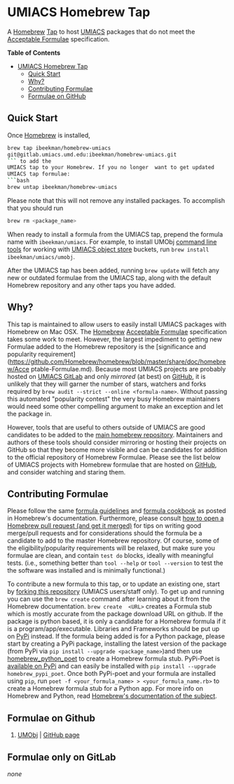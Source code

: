 # UMIACS Homebrew Tap

A [Homebrew](http://brew.sh)
[Tap](https://github.com/Homebrew/homebrew/blob/master/share/doc/homebrew/brew-tap.md)
to host [UMIACS](http://www.umiacs.umd.edu) packages that do not meet the
[Acceptable Formulae](https://github.com/Homebrew/homebrew/blob/master/share/doc/homebrew/Acceptable-Formulae.md)
specification.

**Table of Contents**

- [UMIACS Homebrew Tap](#umiacs-homebrew-tap)
    - [Quick Start](#quick-start)
    - [Why?](#why)
    - [Contributing Formulae](#contributing-formulae)
    - [Formulae on GitHub](#formulae-on-github)


## Quick Start

Once [Homebrew](http://brew.sh) is installed,
```bash
brew tap ibeekman/homebrew-umiacs
git@gitlab.umiacs.umd.edu:ibeekman/homebrew-umiacs.git
``` to add the
UMIACS tap to your Homebrew. If you no longer  want to get updated
UMIACS tap formulae:
```bash
brew untap ibeekman/homebrew-umiacs
```
Please
note that this will not remove any installed packages. To accomplish
that you should run
```bash
brew rm <package_name>
```

When ready to install a formula from the UMIACS tap, prepend the
formula name with `ibeekman/umiacs`. For example, to install UMObj
[command line tools](https://gitlab.umiacs.umd.edu/staff/umobj/tree/master)
for working with
[UMIACS object store](https://obj.umiacs.umd.edu/obj/help) buckets,
run `brew install ibeekman/umiacs/umobj`.

After the UMIACS tap has been added, running `brew update` will fetch
any new or outdated formulae from the UMIACS tap, along with the
default Homebrew repository and any other taps you have added.

## Why?

This tap is maintained to allow users to easily install UMIACS
packages with Homebrew on Mac OSX. The [Homebrew](http://brew.sh)
[Acceptable Formulae](https://github.com/Homebrew/homebrew/blob/master/share/doc/homebrew/Acceptable-Formulae.md)
specification takes some work to meet. However, the largest impediment
to getting new Formulae added to the Homebrew repository is the
[significance and popularity requirement](https://github.com/Homebrew/homebrew/blob/master/share/doc/homebrew/Acce
ptable-Formulae.md).
Because most UMIACS projects are probably hosted on
[UMIACS GitLab](https://wiki.umiacs.umd.edu/umiacs/index.php/GitLab)
and only *mirrored* (at best) on [GitHub](https://github.com), it is
unlikely that they will garner the number of stars, watchers and forks
required by `brew audit --strict --online <formula-name>`. Without
passing this automated "popularity contest" the very busy Homebrew
maintainers would need some other compelling argument to make an
exception and let the package in.

However, tools that are useful to others outside of UMIACS are good
candidates to be added to the
[main homebrew repository](https://github.com/homebrew/homebrew). Maintainers
and authors of these tools should consider mirroring or hosting their
projects on GitHub so that they become more visible and can be
candidates for addition to the official repository of Homebrew
Formulae. Please see the list below of UMIACS projects with Homebrew
formulae that are hosted on [GitHub](https://github.com), and consider
watching and staring them.

## Contributing Formulae

Please follow the same
[formula guidelines](https://github.com/Homebrew/homebrew/blob/master/share/doc/homebrew/Acceptable-Formulae.md)
and
[formula cookbook](https://github.com/Homebrew/homebrew/blob/master/share/doc/homebrew/Formula-Cookbook.md)
as posted in Homebrew's documentation. Furthermore, please consult
[how to open a Homebrew pull request (and get it merged)](https://github.com/Homebrew/homebrew/blob/master/share/doc/homebrew/How-To-Open-a-Homebrew-Pull-Request-(and-get-it-merged).md)
for tips on writing good merge/pull requests and for considerations
should the formula be a candidate to add to the master Homebrew
repository. Of course, some of the eligibility/popularity
requirements will be relaxed, but make sure you formulae are clean,
and contain `test do` blocks, ideally with meaningful tests. (i.e.,
something better than `tool --help` or `tool --version` to test the
the software was installed and is minimally functional.)

To contribute a new formula to this tap, or to update an existing one,
start by
[forking this repository](https://gitlab.umiacs.umd.edu/ibeekman/homebrew-umiacs/fork/new)
(UMIACS users/staff only). To get up and running you can use the `brew
create` command after learning about it from the Homebrew
documentation.  `brew create  <URL>` creates a Formula stub which is
mostly accurate from the package download URL on github. If the
package is python based, it is only a candidate for a Homebrew formula
if it is a program/app/executable. Libraries and Frameworks should be
put up on
[PyPi](https://python-packaging-user-guide.readthedocs.org/en/latest/)
instead. If the formula being added is for a Python package, please
start by creating a PyPi package, installing the latest version of the
package (from PyPi via `pip install --upgrade <package_name>`)and then
use
[homebrew_python_poet](https://github.com/tdsmith/homebrew-pypi-poet/blob/master/poet/poet.py)
to create a Homebrew formula stub. PyPi-Poet is
[available on PyPi](https://pypi.python.org/pypi/homebrew-pypi-poet/0.5.0)
and can easily be installed with `pip install --upgrade
homebrew_pypi_poet`. Once both PyPi-poet and your formula are
installed using `pip`, run `poet -f <your_formula_name> >
<your_formula_name.rb>` to create a Homebrew formula stub for a Python
app. For more info on Homebrew and Python, read [Homebrew's
documentation of the subject](https://github.com/Homebrew/homebrew/blob/master/share/doc/homebrew/Python-for-Formula-Authors.md).

## Formulae on Github

 1. [UMObj](https://gitlab.umiacs.umd.edu/staff/umobj/tree/master) |
    [GitHub page](https://github.com/UMIACS/umobj)

## Formulae only on GitLab

*none*
